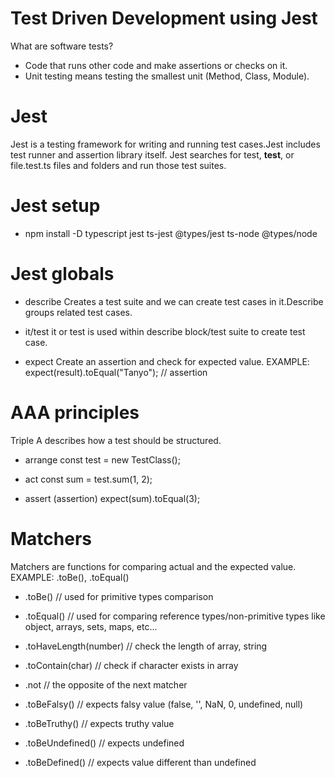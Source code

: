 # Test Driven Development using Jest

What are software tests?

- Code that runs other code and make assertions or checks on it.
- Unit testing means testing the smallest unit (Method, Class, Module).

# Jest

Jest is a testing framework for writing and running test cases.Jest includes test runner and assertion library itself.
Jest searches for test, **test**, or file.test.ts files and folders and run those test suites.

# Jest setup

- npm install -D typescript jest ts-jest @types/jest ts-node @types/node

# Jest globals

- describe
  Creates a test suite and we can create test cases in it.Describe groups related test cases.

- it/test
  it or test is used within describe block/test suite to create test case.

- expect
  Create an assertion and check for expected value.
  EXAMPLE: expect(result).toEqual("Tanyo"); // assertion

# AAA principles

Triple A describes how a test should be structured.

- arrange
  const test = new TestClass();

- act
  const sum = test.sum(1, 2);

- assert (assertion)
  expect(sum).toEqual(3);

# Matchers

Matchers are functions for comparing actual and the expected value.
EXAMPLE: .toBe(), .toEqual()

- .toBe() // used for primitive types comparison

- .toEqual() // used for comparing reference types/non-primitive types like object, arrays, sets, maps, etc...

- .toHaveLength(number) // check the length of array, string

- .toContain(char) // check if character exists in array

- .not // the opposite of the next matcher

- .toBeFalsy() // expects falsy value (false, '', NaN, 0, undefined, null)

- .toBeTruthy() // expects truthy value

- .toBeUndefined() // expects undefined

- .toBeDefined() // expects value different than undefined

